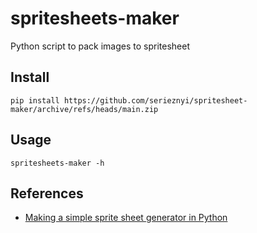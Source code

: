 # spritesheets-maker

Python script to pack images to spritesheet

## Install

```commandline
pip install https://github.com/serieznyi/spritesheet-maker/archive/refs/heads/main.zip
```

## Usage

```shell
spritesheets-maker -h
```

## References
 - [Making a simple sprite sheet generator in Python](https://minzkraut.com/2016/11/23/making-a-simple-spritesheet-generator-in-python/)
